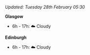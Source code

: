 *Updated: Tuesday 28th February 05:30*

**Glasgow**

* 6h - 17h: :cloud: Cloudy

**Edinburgh**

* 6h - 17h: :cloud: Cloudy
